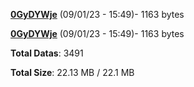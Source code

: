 [**0GyDYWje**](/data/0GyDYWje.txt) (09/01/23 - 15:49)- 1163 bytes

[**0GyDYWje**](/data/0GyDYWje.txt) (09/01/23 - 15:49)- 1163 bytes

**Total Datas**: 3491

**Total Size**: 22.13 MB / 22.1 MB
